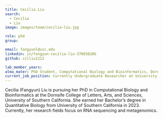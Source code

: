 ```yaml
---
title: Cecilia Liu
search:
  - Cecilia
  - Liu
image: images/team/cecilia-liu.jpg

role: phd
group:

email: fangyunl@usc.edu
linkedin: in/fangyun-cecilia-liu-37003820b
github: cclliu1212

lab_member_years:
alma_mater: PhD Student, Computational Biology and Bioinformatics, Dornsife College of Letter, Arts and Sciences at USC
current_job_position: Currently Undergraduate Researcher at University of Southern California
---
```


Cecilia (Fangyun) Liu is pursuing her PhD in Computational Biology and Bioinformatics at the Dornsife College of Letters, Arts, and Sciences, University of Southern California. She earned her Bachelor’s degree in Quantitative Biology from University of Southern California in 2023. Currently, her research fields focus on RNA sequencing and metagenomics.
